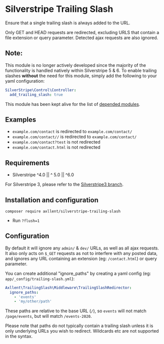 # Silverstripe Trailing Slash

Ensure that a single trailing slash is always added to the URL.

Only GET and HEAD requests are redirected, excluding URLS that contain a file extension or query parameter.
Detected ajax requests are also ignored.

## Note:

This module is no longer actively developed since the majority of the functionality is handled natively within Silverstripe 5 & 6.
To enable trailing slashes **without** the need for this module, simply add the following to your yaml configuration:

```yaml
SilverStripe\Control\Controller:
  add_trailing_slash: true
```

This module has been kept alive for the list of [depended modules](https://github.com/axllent/silverstripe-trailing-slash/network/dependents).


## Examples

- `example.com/contact` is redirected to `example.com/contact/`
- `example.com/contact//` is redirected to `example.com/contact/`
- `example.com/contact?test` is not redirected
- `example.com/contact.html` is not redirected


## Requirements

- Silverstripe ^4.0 || ^ 5.0 || ^6.0

For Silverstripe 3, please refer to the [Silverstripe3 branch](https://github.com/axllent/silverstripe-trailing-slash/tree/silverstripe3).

## Installation and configuration

```
composer require axllent/silverstripe-trailing-slash
```

- Run `?flush=1`


## Configuration

By default it will ignore any `admin/` & `dev/` URLs, as well as all ajax requests.
It also only acts on `$_GET` requests as not to interfere with any posted data, and
ignores any URL containing an extension (eg: `/contact.html`) or query parameter.

You can create additional "ignore_paths" by creating a yaml config
(eg: `app/_config/trailing-slash.yml`):

```yaml
Axllent\TrailingSlash\Middleware\TrailingSlashRedirector:
  ignore_paths:
    - 'events'
    - 'my/other/path'
```

These paths are relative to the base URL (`/`), so `events` will not match `/page/events`,
but will match `/events-2020`.

Please note that paths do not typically contain a trailing slash unless it is only
underlying URLs you wish to redirect. Wildcards etc are not supported in the syntax.
